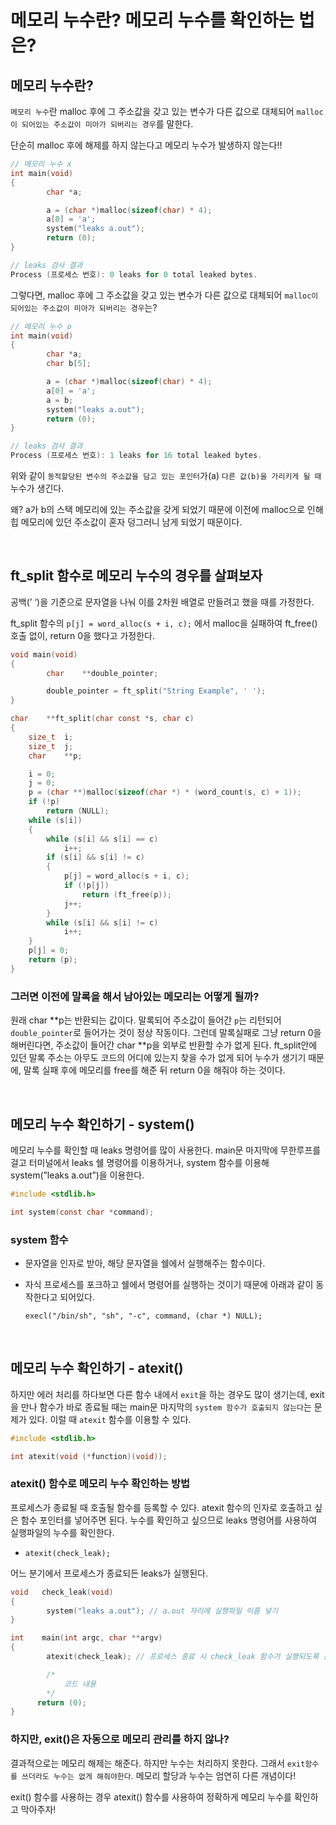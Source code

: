 # 메모리 누수란? 메모리 누수를 확인하는 법은?

## 메모리 누수란?

`메모리 누수`란 malloc 후에 그 주소값을 갖고 있는 변수가 다른 값으로 대체되어 `malloc이 되어있는 주소값이 미아가 되버리는 경우`를 말한다.

단순히 malloc 후에 해제를 하지 않는다고 메모리 누수가 발생하지 않는다!!

```c
// 메모리 누수 x
int main(void)
{
		char *a;

		a = (char *)malloc(sizeof(char) * 4);
		a[0] = 'a';
		system("leaks a.out");
		return (0);
}

// leaks 검사 결과
Process (프로세스 번호): 0 leaks for 0 total leaked bytes.
```

그렇다면, malloc 후에 그 주소값을 갖고 있는 변수가 다른 값으로 대체되어 `malloc이 되어있는 주소값이 미아가 되버리는 경우`는?

```c
// 메모리 누수 o
int main(void)
{
		char *a;
		char b[5];

		a = (char *)malloc(sizeof(char) * 4);
		a[0] = 'a';
		a = b;
		system("leaks a.out");
		return (0);
}

// leaks 검사 결과
Process (프로세스 번호): 1 leaks for 16 total leaked bytes.
```

위와 같이 `동적할당된 변수의 주소값을 담고 있는 포인터`가(a) `다른 값(b)을 가리키게 될 때` 누수가 생긴다.

왜? a가 b의 스택 메모리에 있는 주소값을 갖게 되었기 때문에 이전에 malloc으로 인해 힙 메모리에 있던 주소값이 혼자 덩그러니 남게 되었기 때문이다.

<br>

## ft_split 함수로 메모리 누수의 경우를 살펴보자

공백(’ ‘)을 기준으로 문자열을 나눠 이를 2차원 배열로 만들려고 했을 때를 가정한다.

ft_split 함수의 `p[j] = word_alloc(s + i, c);` 에서 malloc을 실패하여 ft_free() 호출 없이, return 0을 했다고 가정한다.

```c
void main(void)
{
		char	**double_pointer;

		double_pointer = ft_split("String Example", ' ');
}
```

```c
char	**ft_split(char const *s, char c)
{
	size_t	i;
	size_t	j;
	char	**p;

	i = 0;
	j = 0;
	p = (char **)malloc(sizeof(char *) * (word_count(s, c) + 1));
	if (!p)
		return (NULL);
	while (s[i])
	{
		while (s[i] && s[i] == c)
			i++;
		if (s[i] && s[i] != c)
		{
			p[j] = word_alloc(s + i, c);
			if (!p[j])
				return (ft_free(p));
			j++;
		}
		while (s[i] && s[i] != c)
			i++;
	}
	p[j] = 0;
	return (p);
}
```

### 그러면 이전에 말록을 해서 남아있는 메모리는 어떻게 될까?

원래 char **p는 반환되는 값이다. 말록되어 주소값이 들어간 `p`는 리턴되어 `double_pointer`로 들어가는 것이 정상 작동이다. 그런데 말록실패로 그냥 return 0을 해버린다면, 주소값이 들어간 char **p을 외부로 반환할 수가 없게 된다. ft_split안에 있던 말록 주소는 아무도 코드의 어디에 있는지 찾을 수가 없게 되어 누수가 생기기 때문에, 말록 실패 후에 메모리를 free를 해준 뒤 return 0을 해줘야 하는 것이다.

<br>

## 메모리 누수 확인하기 - system()

메모리 누수를 확인할 때 leaks 명령어를 많이 사용한다. main문 마지막에 무한루프를 걸고 터미널에서 leaks 쉘 명령어를 이용하거나, system 함수를 이용해 system(”leaks a.out”)을 이용한다.

```c
#include <stdlib.h>

int system(const char *command);
```

### **system 함수**

- 문자열을 인자로 받아, 해당 문자열을 쉘에서 실행해주는 함수이다.
- 자식 프로세스를 포크하고 쉘에서 명령어를 실행하는 것이기 때문에 아래과 같이 동작한다고 되어있다.
    
    `execl("/bin/sh", "sh", "-c", command, (char *) NULL);`

<br>

## 메모리 누수 확인하기 - atexit()

하지만 에러 처리를 하다보면 다른 함수 내에서 `exit`을 하는 경우도 많이 생기는데, exit을 만나 함수가 바로 종료될 때는 main문 마지막의 `system 함수가 호출되지 않는다`는 문제가 있다. 이럴 때 `atexit` 함수를 이용할 수 있다.

```c
#include <stdlib.h>

int atexit(void (*function)(void));
```

### atexit() 함수로 메모리 누수 확인하는 방법

프로세스가 종료될 때 호출될 함수를 등록할 수 있다. atexit 함수의 인자로 호출하고 싶은 함수 포인터를 넣어주면 된다. 누수를 확인하고 싶으므로 leaks 명령어를 사용하여 실행파일의 누수를 확인한다.

- `atexit(check_leak);`

어느 분기에서 프로세스가 종료되든 leaks가 실행된다.

```c
void   check_leak(void)
{
		system("leaks a.out"); // a.out 자리에 실행파일 이름 넣기
}

int    main(int argc, char **argv)
{
		atexit(check_leak); // 프로세스 종료 시 check_leak 함수가 실행되도록 등록

		/*
			코드 내용
		*/
	  return (0);
}
```

### 하지만, **exit()은 자동으로 메모리 관리를 하지 않나?**

결과적으로는 메모리 해제는 해준다. 하지만 누수는 처리하지 못한다. 그래서 `exit함수를 쓰더라도 누수는 없게 해줘야한다`. 메모리 할당과 누수는 엄연히 다른 개념이다!

exit() 함수를 사용하는 경우 atexit() 함수를 사용하여 정확하게 메모리 누수를 확인하고 막아주자!
